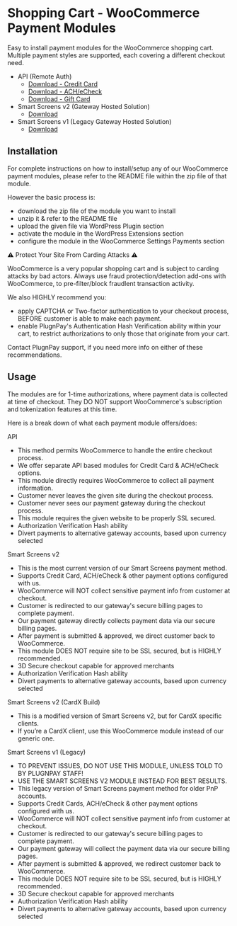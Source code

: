﻿# Shopping Cart - WooCommerce Payment Modules

Easy to install payment modules for the WooCommerce shopping cart.
Multiple payment styles are supported, each covering a different checkout need.

* API (Remote Auth)
  - [Download - Credit Card](./woocommerce_api_cc_module.zip)
  - [Download - ACH/eCheck](./woocommerce_api_ach_module.zip)
  - [Download - Gift Card](./woocommerce_api_gitcard_module.zip)
* Smart Screens v2 (Gateway Hosted Solution)
  - [Download](./woocommerce_ss2_module.zip)
* Smart Screens v1 (Legacy Gateway Hosted Solution)
  - [Download](./woocommerce_ss1_module.zip)
  
## Installation

For complete instructions on how to install/setup any of our WooCommerce payment modules, please refer to the README file within the zip file of that module.

However the basic process is:
* download the zip file of the module you want to install
* unzip it & refer to the README file
* upload the given file via WordPress Plugin section
* activate the module in the WordPress Extensions section
* configure the module in the WooCommerce Settings Payments section

:warning: Protect Your Site From Carding Attacks :warning:

WooCommerce is a very popular shopping cart and is subject to carding attacks by bad actors.
Always use fraud protection/detection add-ons with WooCommerce, to pre-filter/block fraudlent transaction activity.

We also HIGHLY recommend you:
* apply CAPTCHA or Two-factor authentication to your checkout process, BEFORE customer is able to make each payment.
* enable PlugnPay's Authentication Hash Verification ability within your cart, to restrict authorizations to only those that originate from your cart.

Contact PlugnPay support, if you need more info on either of these recommendations.

## Usage

The modules are for 1-time authorizations, where payment data is collected at time of checkout.
They DO NOT support WooCommerce's subscription and tokenization features at this time.

Here is a break down of what each payment module offers/does:

API
* This method permits WooCommerce to handle the entire checkout process.
* We offer separate API based modules for Credit Card & ACH/eCheck options.
* This module directly requires WooCommerce to collect all payment information.
* Customer never leaves the given site during the checkout process.
* Customer never sees our payment gateway during the checkout process.
* This module requires the given website to be properly SSL secured.
* Authorization Verification Hash ability
* Divert payments to alternative gateway accounts, based upon currency selected

Smart Screens v2
* This is the most current version of our Smart Screens payment method.
* Supports Credit Card, ACH/eCheck & other payment options configured with us.
* WooCommerce will NOT collect sensitive payment info from customer at checkout.
* Customer is redirected to our gateway's secure billing pages to complete payment.
* Our payment gateway directly collects payment data via our secure billing pages.
* After payment is submitted & approved, we direct customer back to WooCommerce.
* This module DOES NOT require site to be SSL secured, but is HIGHLY recommended.
* 3D Secure checkout capable for approved merchants
* Authorization Verification Hash ability
* Divert payments to alternative gateway accounts, based upon currency selected

Smart Screens v2 (CardX Build)
* This is a modified version of Smart Screens v2, but for CardX specific clients.
* If you’re a CardX client, use this WooCommerce module instead of our generic one.

Smart Screens v1 (Legacy)
* TO PREVENT ISSUES, DO NOT USE THIS MODULE, UNLESS TOLD TO BY PLUGNPAY STAFF!
* USE THE SMART SCREENS V2 MODULE INSTEAD FOR BEST RESULTS.
* This legacy version of Smart Screens payment method for older PnP accounts.
* Supports Credit Cards, ACH/eCheck & other payment options configured with us.
* WooCommerce will NOT collect sensitive payment info from customer at checkout.
* Customer is redirected to our gateway's secure billing pages to complete payment.
* Our payment gateway will collect the payment data via our secure billing pages.
* After payment is submitted & approved, we redirect customer back to WooCommerce.
* This module DOES NOT require site to be SSL secured, but is HIGHLY recommended.
* 3D Secure checkout capable for approved merchants
* Authorization Verification Hash ability
* Divert payments to alternative gateway accounts, based upon currency selected

